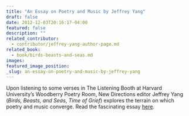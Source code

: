 ```yaml
---
title: "An Essay on Poetry and Music by Jeffrey Yang"
draft: false
date: 2012-12-03T20:16:17-04:00
featured: false
description: ""
related_contributor:
  - contributor/jeffrey-yang-author-page.md
related_book:
  - book/birds-beasts-and-seas.md
images:
featured_image_position: 
_slug: an-essay-on-poetry-and-music-by-jeffrey-yang
---
```


Upon listening to some verses in The Listening Booth at Harvard University’s Woodberry Poetry Room, New Directions editor Jeffrey Yang (_Birds, Beasts, and Seas_, _Time of Grief_) explores the terrain on which poetry and music converge. Read the fascinating essay [here](http://hcl.harvard.edu/poetryroom/vocarium/recordings/catalyst_yang.cfm). 

